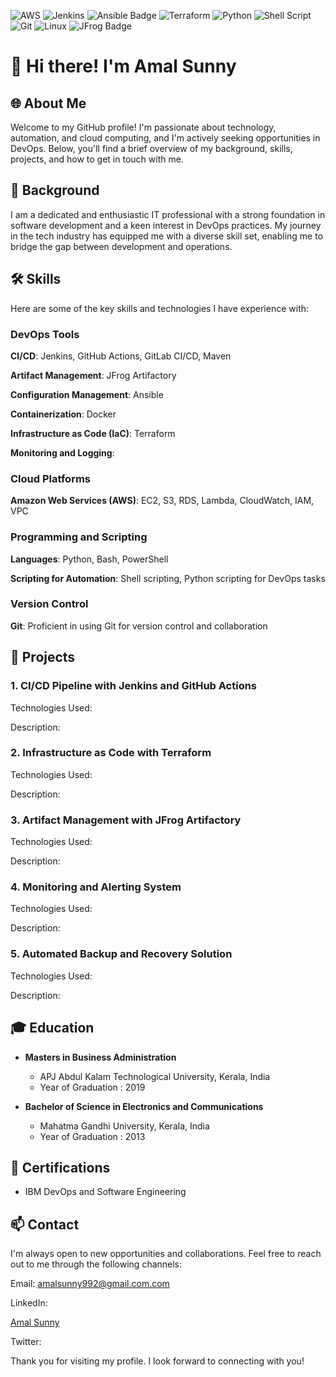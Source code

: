 ![AWS](https://img.shields.io/badge/AWS-%23FF9900.svg?style=for-the-badge&logo=amazon-aws&logoColor=white)
![Jenkins](https://img.shields.io/badge/jenkins-%232C5263.svg?style=for-the-badge&logo=jenkins&logoColor=white)
![Ansible Badge](https://img.shields.io/badge/Ansible-E00?logo=ansible&logoColor=fff&style=for-the-badge)
![Terraform](https://img.shields.io/badge/terraform-%235835CC.svg?style=for-the-badge&logo=terraform&logoColor=white)
![Python](https://img.shields.io/badge/python-3670A0?style=for-the-badge&logo=python&logoColor=ffdd54)
![Shell Script](https://img.shields.io/badge/shell_script-%23121011.svg?style=for-the-badge&logo=gnu-bash&logoColor=white)
![Git](https://img.shields.io/badge/git-%23F05033.svg?style=for-the-badge&logo=git&logoColor=white)
![Linux](https://img.shields.io/badge/Linux-FCC624?style=for-the-badge&logo=linux&logoColor=black)
![JFrog Badge](https://img.shields.io/badge/JFrog-40BE46?logo=jfrog&logoColor=fff&style=for-the-badge)

# 👋 Hi there! I'm Amal Sunny

## 🌐 About Me

Welcome to my GitHub profile! I'm passionate about technology, automation, and cloud computing, and I'm actively seeking opportunities in DevOps. 
Below, you'll find a brief overview of my background, skills, projects, and how to get in touch with me.

## 🚀 Background

I am a dedicated and enthusiastic IT professional with a strong foundation in software development and a keen interest in DevOps practices.
My journey in the tech industry has equipped me with a diverse skill set, enabling me to bridge the gap between development and operations.

## 🛠️ Skills

Here are some of the key skills and technologies I have experience with:

### DevOps Tools

**CI/CD**: Jenkins, GitHub Actions, GitLab CI/CD, Maven

**Artifact Management**: JFrog Artifactory 

**Configuration Management**: Ansible

**Containerization**: Docker

**Infrastructure as Code (IaC)**: Terraform

**Monitoring and Logging**: 

### Cloud Platforms

**Amazon Web Services (AWS)**: EC2, S3, RDS, Lambda, CloudWatch, IAM, VPC

### Programming and Scripting

**Languages**: Python, Bash, PowerShell

**Scripting for Automation**: Shell scripting, Python scripting for DevOps tasks

### Version Control

**Git**: Proficient in using Git for version control and collaboration

## 🌟 Projects

### 1. CI/CD Pipeline with Jenkins and GitHub Actions

Technologies Used:

Description: 


### 2. Infrastructure as Code with Terraform

Technologies Used: 

Description: 


### 3. Artifact Management with JFrog Artifactory

Technologies Used: 

Description: 


### 4. Monitoring and Alerting System

Technologies Used: 

Description: 


### 5. Automated Backup and Recovery Solution

Technologies Used: 

Description: 


## 🎓 Education

* **Masters in Business Administration**
  - APJ Abdul Kalam Technological University, Kerala, India
  - Year of Graduation : 2019

* **Bachelor of Science in Electronics and Communications**
  - Mahatma Gandhi University, Kerala, India
  - Year of Graduation : 2013

## 📜 Certifications

- IBM DevOps and Software Engineering

## 📫 Contact

I'm always open to new opportunities and collaborations. Feel free to reach out to me through the following channels:

Email: amalsunny992@gmail.com.com

LinkedIn: <div class="badge-base LI-profile-badge" data-locale="en_US" data-size="medium" data-theme="light" data-type="VERTICAL" data-vanity="amal-sunny-a5801a320" data-version="v1"><a class="badge-base__link LI-simple-link" href="https://ca.linkedin.com/in/amal-sunny-a5801a320?trk=profile-badge">Amal Sunny</a></div>
              

Twitter: 

Thank you for visiting my profile. I look forward to connecting with you!
